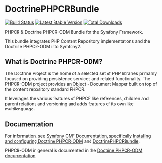# DoctrinePHPCRBundle

[![Build Status](https://secure.travis-ci.org/doctrine/DoctrinePHPCRBundle.png?branch=1.1)](http://travis-ci.org/doctrine/DoctrinePHPCRBundle)
[![Latest Stable Version](https://poser.pugx.org/doctrine/phpcr-bundle/version.png)](https://packagist.org/packages/doctrine/phpcr-bundle)
[![Total Downloads](https://poser.pugx.org/doctrine/phpcr-bundle/d/total.png)](https://packagist.org/packages/doctrine/phpcr-bundle)

PHPCR & Doctrine PHPCR-ODM Bundle for the Symfony Framework.

This bundle integrates PHP Content Repository implementations and the Doctrine PHPCR-ODM into Symfony2.

## What is Doctrine PHPCR-ODM?

The Doctrine Project is the home of a selected set of PHP libraries primarily focused on providing persistence
services and related functionality. The PHPCR-ODM project provides an Object - Document Mapper built on top of
the content repository standard PHPCR.

It leverages the various features of PHPCR like references, children and parent relations and versioning and
adds features of its own like multilanguage.

## Documentation

For information, see [Symfony CMF Documentation](http://symfony.com/doc/master/cmf/index.html),
specifically [Installing and configuring Doctrine PHPCR-ODM](http://symfony.com/doc/master/cmf/cookbook/installing_configuring_doctrine_phpcr_odm.html)
and [DoctrinePHPCRBundle](http://symfony.com/doc/master/cmf/bundles/phpcr_odm.html).

PHPCR-ODM in general is documented in the [Doctrine PHPCR-ODM documentation](http://docs.doctrine-project.org/projects/doctrine-phpcr-odm/en/latest/).
